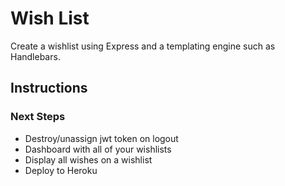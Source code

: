 # Wish List

<p>Create a wishlist using Express and a templating engine such as Handlebars.</p>

## Instructions

### Next Steps

<ul>
    <li>Destroy/unassign jwt token on logout</li>
    <li>Dashboard with all of your wishlists</li>
    <li>Display all wishes on a wishlist</li>
    <li>Deploy to Heroku</li>
</ul>